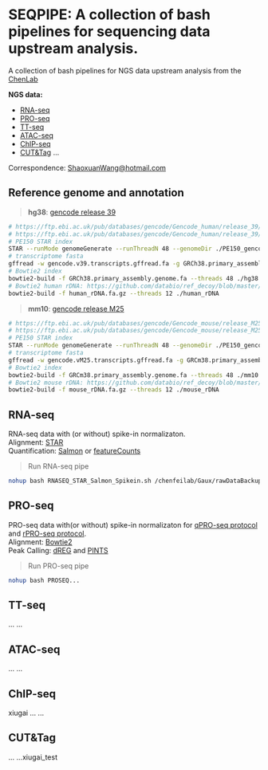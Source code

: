 # SEQPIPE: A collection of bash pipelines for sequencing data upstream analysis.

A collection of bash pipelines for NGS data upstream analysis from the [ChenLab](https://chenf-lab.fudan.edu.cn/)

**NGS data:**<br>
- [RNA-seq](#RNA-seq)
- [PRO-seq](#PRO-seq)
- [TT-seq](#TT-seq)
- [ATAC-seq](#ATAC-seq)
- [ChIP-seq](#ChIP-seq)
- [CUT&Tag](#CUT&Tag)
...

Correspondence: ShaoxuanWang@hotmail.com

## Reference genome and annotation
> **hg38**: [gencode release 39](https://www.gencodegenes.org/human/release_39.html)
```bash
# https://ftp.ebi.ac.uk/pub/databases/gencode/Gencode_human/release_39/GRCh38.primary_assembly.genome.fa.gz
# https://ftp.ebi.ac.uk/pub/databases/gencode/Gencode_human/release_39/gencode.v39.primary_assembly.annotation.gtf.gz
# PE150 STAR index
STAR --runMode genomeGenerate --runThreadN 48 --genomeDir ./PE150_gencode_v39 --genomeFastaFiles GRCh38.primary_assembly.genome.fa --sjdbGTFfile gencode.v39.primary_assembly.annotation.gtf --sjdbOverhang 149 --limitGenomeGenerateRAM 549755813888
# transcriptome fasta
gffread -w gencode.v39.transcripts.gffread.fa -g GRCh38.primary_assembly.genome.fa gencode.v39.primary_assembly.annotation.gtf
# Bowtie2 index
bowtie2-build -f GRCh38.primary_assembly.genome.fa --threads 48 ./hg38
# Bowtie2 human rDNA: https://github.com/databio/ref_decoy/blob/master/human_rDNA.fa.gz
bowtie2-build -f human_rDNA.fa.gz --threads 12 ./human_rDNA
```
> **mm10**: [gencode release M25](https://www.gencodegenes.org/mouse/release_M25.html)
```bash
# https://ftp.ebi.ac.uk/pub/databases/gencode/Gencode_mouse/release_M25/GRCm38.primary_assembly.genome.fa.gz
# https://ftp.ebi.ac.uk/pub/databases/gencode/Gencode_mouse/release_M25/gencode.vM25.primary_assembly.annotation.gtf.gz
# PE150 STAR index
STAR --runMode genomeGenerate --runThreadN 48 --genomeDir ./PE150_gencode_m25 --genomeFastaFiles GRCm38.primary_assembly.genome.fa --sjdbGTFfile gencode.vM25.primary_assembly.annotation.gtf --sjdbOverhang 149 --limitGenomeGenerateRAM 549755813888
# transcriptome fasta
gffread -w gencode.vM25.transcripts.gffread.fa -g GRCm38.primary_assembly.genome.fa gencode.vM25.primary_assembly.annotation.gtf
# Bowtie2 index
bowtie2-build -f GRCm38.primary_assembly.genome.fa --threads 48 ./mm10
# Bowtie2 mouse rDNA: https://github.com/databio/ref_decoy/blob/master/mouse_rDNA.fa.gz
bowtie2-build -f mouse_rDNA.fa.gz --threads 12 ./mouse_rDNA
```

## RNA-seq
RNA-seq data with (or without) spike-in normalizaton. <br>
Alignment: [STAR](https://github.com/alexdobin/STAR) <br>
Quantification: [Salmon](https://github.com/COMBINE-lab/salmon) or [featureCounts](https://subread.sourceforge.net/featureCounts.html)

> Run RNA-seq pipe
```bash
nohup bash RNASEQ_STAR_Salmon_Spikein.sh /chenfeilab/Gaux/rawDataBackup/test/241018_RNA-Seq sampleInfo.txt N hg38 Salmon &> ./241018_RNASeq.log &
```

## PRO-seq
PRO-seq data with(or without) spike-in normalizaton for [qPRO-seq protocol](https://www.biorxiv.org/content/10.1101/2020.05.18.102277v1.full) and [rPRO-seq protocol](https://www.biorxiv.org/content/10.1101/2024.05.08.593182v1). <br>
Alignment: [Bowtie2](https://github.com/BenLangmead/bowtie2) <br>
Peak Calling: [dREG](https://github.com/Danko-Lab/dREG) and [PINTS](https://github.com/hyulab/PINTS)

> Run PRO-seq pipe
```bash
nohup bash PROSEQ...
```

## TT-seq
...
...

## ATAC-seq
...
...

## ChIP-seq

xiugai
...
...

## CUT&Tag
...
...xiugai_test
